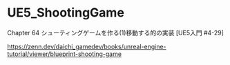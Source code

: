 # UE5_ShootingGame
Chapter 64 シューティングゲームを作る(1)移動する的の実装 [UE5入門 #4-29]

https://zenn.dev/daichi_gamedev/books/unreal-engine-tutorial/viewer/blueprint-shooting-game
